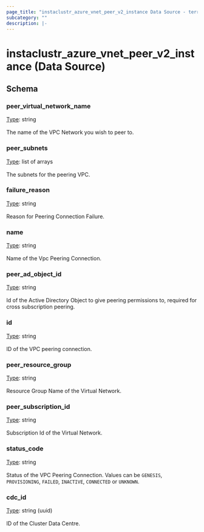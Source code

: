 ```yaml
---
page_title: "instaclustr_azure_vnet_peer_v2_instance Data Source - terraform-provider-instaclustr"
subcategory: ""
description: |-
---
```


# instaclustr_azure_vnet_peer_v2_instance (Data Source)

## Schema
### peer_virtual_network_name<br>
<ins>Type</ins>: string<br>
<br>The name of the VPC Network you wish to peer to.
### peer_subnets<br>
<ins>Type</ins>: list of arrays<br>
<br>The subnets for the peering VPC.
### failure_reason<br>
<ins>Type</ins>: string<br>
<br>Reason for Peering Connection Failure.
### name<br>
<ins>Type</ins>: string<br>
<br>Name of the Vpc Peering Connection.
### peer_ad_object_id<br>
<ins>Type</ins>: string<br>
<br>Id of the Active Directory Object to give peering permissions to, required for cross subscription peering.
### id<br>
<ins>Type</ins>: string<br>
<br>ID of the VPC peering connection.
### peer_resource_group<br>
<ins>Type</ins>: string<br>
<br>Resource Group Name of the Virtual Network.
### peer_subscription_id<br>
<ins>Type</ins>: string<br>
<br>Subscription Id of the Virtual Network.
### status_code<br>
<ins>Type</ins>: string<br>
<br>Status of the VPC Peering Connection. Values can be `GENESIS`, `PROVISIONING`, `FAILED`, `INACTIVE`, `CONNECTED` or `UNKNOWN`.
### cdc_id<br>
<ins>Type</ins>: string (uuid)<br>
<br>ID of the Cluster Data Centre.

